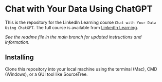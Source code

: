 # Chat with Your Data Using ChatGPT
This is the repository for the LinkedIn Learning course `Chat with Your Data Using ChatGPT`. The full course is available from [LinkedIn Learning][lil-course-url].

_See the readme file in the main branch for updated instructions and information._

## Installing
Clone this repository into your local machine using the terminal (Mac), CMD (Windows), or a GUI tool like SourceTree.

[0]: # (Replace these placeholder URLs with actual course URLs)

[lil-course-url]: https://www.linkedin.com/learning/
[lil-thumbnail-url]: http://

